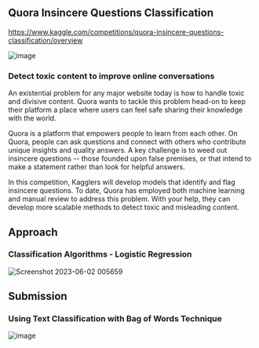## Quora Insincere Questions Classification
 <https://www.kaggle.com/competitions/quora-insincere-questions-classification/overview>
 
 ![image](https://github.com/AnshulRanjan2004/Escape-The-Maze/assets/91585064/9655c51c-da68-4bde-bae9-6412541f531d)
### Detect toxic content to improve online conversations
An existential problem for any major website today is how to handle toxic and divisive content. Quora wants to tackle this problem head-on to keep their platform a place where users can feel safe sharing their knowledge with the world.

Quora is a platform that empowers people to learn from each other. On Quora, people can ask questions and connect with others who contribute unique insights and quality answers. A key challenge is to weed out insincere questions -- those founded upon false premises, or that intend to make a statement rather than look for helpful answers.

In this competition, Kagglers will develop models that identify and flag insincere questions. To date, Quora has employed both machine learning and manual review to address this problem. With your help, they can develop more scalable methods to detect toxic and misleading content.

## Approach
### Classification Algorithms - Logistic Regression
![Screenshot 2023-06-02 005659](https://github.com/AnshulRanjan2004/NLP/assets/91585064/f998cfcf-39a4-44c9-9163-1f3060303094)


## Submission
### Using Text Classification with Bag of Words Technique 
![image](https://github.com/AnshulRanjan2004/NLP/assets/91585064/7cddeb24-8e75-429a-84d4-acfe5ff8040a)

